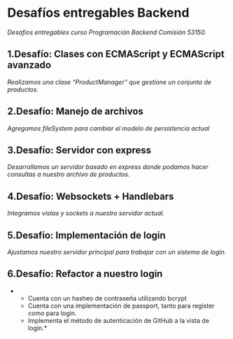 # **Desafíos entregables Backend**

*Desafios entregables curso Programación Backend Comisión 53150.*

## 1.Desafío: Clases con ECMAScript y ECMAScript avanzado

 *Realizamos una clase “ProductManager” que gestione un conjunto de productos.*

## 2.Desafío: Manejo de archivos

*Agregamos fileSystem para cambiar el modelo de persistencia actual*

## 3.Desafío: Servidor con express

*Desarrollamos un servidor basado en express donde podamos hacer consultas a nuestro archivo de productos.*

## 4.Desafío: Websockets + Handlebars

*Integramos vistas y sockets a nuestro servidor actual.*


## 5.Desafío: Implementación de login

*Ajustamos nuestro servidor principal para trabajar con un sistema de login.*

## 6.Desafío: Refactor a nuestro login

* - Cuenta con un hasheo de contraseña utilizando bcrypt
  - Cuenta con una implementación de passport, tanto para register como para login.
  - Implementa el método de autenticación de GitHub a la vista de login.*

